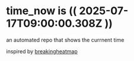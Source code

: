 # time_now is (( 2025-07-17T09:00:00.308Z ))

an automated repo that shows the currnent time

inspired by [breakingheatmap](https://github.com/breakingheatmap/breakingheatmap)